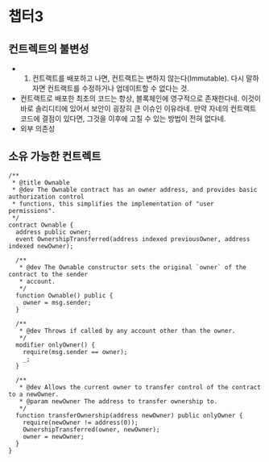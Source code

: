# 챕터3

## 컨트렉트의 불변성

- 1. 컨트랙트를 배포하고 나면, 컨트랙트는 변하지 않는다(Immutable). 다시 말하자면 컨트랙트를 수정하거나 업데이트할 수 없다는 것.
- 컨트랙트로 배포한 최초의 코드는 항상, 블록체인에 영구적으로 존재한다네. 이것이 바로 솔리디티에 있어서 보안이 굉장히 큰 이슈인 이유라네. 만약 자네의 컨트랙트 코드에 결점이 있다면, 그것을 이후에 고칠 수 있는 방법이 전혀 없다네.
- 외부 의존성
## 소유 가능한 컨트렉트
```solidity
/**
 * @title Ownable
 * @dev The Ownable contract has an owner address, and provides basic authorization control
 * functions, this simplifies the implementation of "user permissions".
 */
contract Ownable {
  address public owner;
  event OwnershipTransferred(address indexed previousOwner, address indexed newOwner);

  /**
   * @dev The Ownable constructor sets the original `owner` of the contract to the sender
   * account.
   */
  function Ownable() public {
    owner = msg.sender;
  }

  /**
   * @dev Throws if called by any account other than the owner.
   */
  modifier onlyOwner() {
    require(msg.sender == owner);
    _;
  }

  /**
   * @dev Allows the current owner to transfer control of the contract to a newOwner.
   * @param newOwner The address to transfer ownership to.
   */
  function transferOwnership(address newOwner) public onlyOwner {
    require(newOwner != address(0));
    OwnershipTransferred(owner, newOwner);
    owner = newOwner;
  }
}
```
